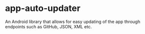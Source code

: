 # app-auto-updater
An Android library that allows for easy updating of the app through endpoints such as GitHub, JSON, XML etc.
